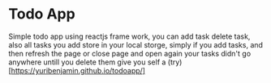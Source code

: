 # Todo App
Simple todo app using reactjs frame work, you can add task delete task,
also all tasks you add store in your local storge, simply if you add tasks,
and then refresh the page or close page and open again your tasks didn't go
anywhere untill you delete them give you self a (try)[https://yuribenjamin.github.io/todoapp/]
